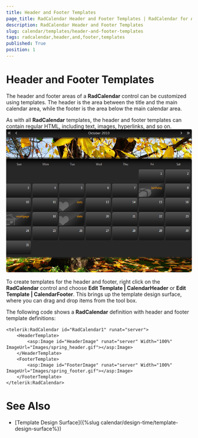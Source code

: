 ```yaml
---
title: Header and Footer Templates
page_title: RadCalendar Header and Footer Templates | RadCalendar for ASP.NET AJAX Documentation
description: RadCalendar Header and Footer Templates
slug: calendar/templates/header-and-footer-templates
tags: radcalendar,header,and,footer,templates
published: True
position: 1
---
```


# Header and Footer Templates



The header and footer areas of a **RadCalendar** control can be customized using templates. The header is the area between the title and the main calendar area, while the footer is the area below the main calendar area.

As with all **RadCalendar** templates, the header and footer templates can contain regular HTML, including text, images, hyperlinks, and so on.
![Customized RadCalendar](images/calendar_overviewstructure_003.png)

To create templates for the header and footer, right click on the **RadCalendar** control and choose **Edit Template | CalendarHeader** or **Edit Template | CalendarFooter**. This brings up the template design surface, where you can drag and drop items from the tool box.

The following code shows a **RadCalendar** definition with header and footer template definitions:

````ASPNET
<telerik:RadCalendar id="RadCalendar1" runat="server">
    <HeaderTemplate>
        <asp:Image id="HeaderImage" runat="server" Width="100%" ImageUrl="Images/spring_header.gif"></asp:Image>
    </HeaderTemplate>
    <FooterTemplate>
        <asp:Image id="FooterImage" runat="server" Width="100%" ImageUrl="Images/spring_footer.gif"></asp:Image>
    </FooterTemplate>
</telerik:RadCalendar>
````



# See Also

 * [Template Design Surface]({%slug calendar/design-time/template-design-surface%})


